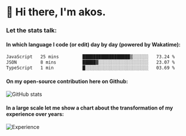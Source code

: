 # 👋 Hi there, I'm akos. 


### Let the stats talk:


#### In which language I code (or edit) day by day (powered by Wakatime): 

<!--START_SECTION:waka-->

```txt
JavaScript   25 mins         ██████████████████▒░░░░░░   73.24 %
JSON         8 mins          █████▓░░░░░░░░░░░░░░░░░░░   23.07 %
TypeScript   1 min           █░░░░░░░░░░░░░░░░░░░░░░░░   03.69 %
```

<!--END_SECTION:waka-->

#### On my open-source contribution here on Github:
 
![GitHub stats](https://github-readme-stats.vercel.app/api?username=akosbalasko)

#### In a large scale let me show a chart about the transformation of my experience over years:   

![Experience](https://cr-skills-chart-widget.azurewebsites.net/api/api?username=akosbalasko)

